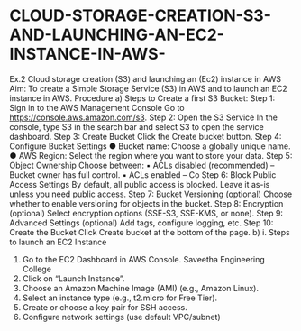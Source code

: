 # CLOUD-STORAGE-CREATION-S3-AND-LAUNCHING-AN-EC2-INSTANCE-IN-AWS-

Ex.2 Cloud storage creation (S3) and launching an (Ec2) instance in
AWS
Aim:
To create a Simple Storage Service (S3) in AWS and to launch an EC2
instance in AWS.
Procedure
a) Steps to Create a first S3 Bucket:
Step 1: Sign in to the AWS Management Console
Go to https://console.aws.amazon.com/s3.
Step 2: Open the S3 Service
In the console, type S3 in the search bar and select S3 to open the service
dashboard.
Step 3: Create Bucket
Click the Create bucket button.
Step 4: Configure Bucket Settings
● Bucket name: Choose a globally unique name.
● AWS Region: Select the region where you want to store your data.
Step 5: Object Ownership
Choose between:
▪ ACLs disabled (recommended) – Bucket owner has full control.
▪ ACLs enabled – Co
Step 6: Block Public Access Settings
By default, all public access is blocked. Leave it as-is unless you need
public access.
Step 7: Bucket Versioning (optional)
Choose whether to enable versioning for objects in the bucket.
Step 8: Encryption (optional)
Select encryption options (SSE-S3, SSE-KMS, or none).
Step 9: Advanced Settings (optional)
Add tags, configure logging, etc.
Step 10: Create the Bucket
Click Create bucket at the bottom of the page.
b) i. Steps to launch an EC2 Instance
1. Go to the EC2 Dashboard in AWS Console.
Saveetha Engineering College
2. Click on “Launch Instance”.
3. Choose an Amazon Machine Image (AMI) (e.g., Amazon Linux).
4. Select an instance type (e.g., t2.micro for Free Tier).
5. Create or choose a key pair for SSH access.
6. Configure network settings (use default VPC/subnet)
